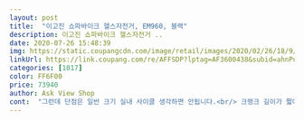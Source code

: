 ```yaml
---
layout: post 
title:  "이고진 쇼파바이크 헬스자전거, EM960, 블랙" 
description: 이고진 쇼파바이크 헬스자전거 ..
date: 2020-07-26 15:48:39 
img: https://static.coupangcdn.com/image/retail/images/2020/02/26/18/9/44d00c74-dd2f-4326-bb67-caf9d5bb8aa8.jpg 
linkUrl: https://link.coupang.com/re/AFFSDP?lptag=AF3600438&subid=ahnPublicAsk&pageKey=1297032977&itemId=2309879713&vendorItemId=70306699392&traceid=V0-113-38ecf124ba4a60c7 
categories: [1017] 
color: FF6F00 
price: 73940 
author: Ask View Shop 
cont:  "그런데 단점은 일반 크기 실내 사이클 생각하면 안됩니다.<br/> 크랭크 길이가 짧아서 관절의 가동범위가 좀 제한되고 또 운동강도도 좀 약합니다.<br/> 짧은시간에 고강도 운동은 불가능한듯 합니다.<br/><br/>다행히 소음은 안나네요.<br/> 좀더 타봐야 이상이 생기는지 알겠지만.<br/> 지금은 대 만족중입니다.<br/><br/>돈이 더 드는 것도 아닐텐데 그게 좀 아쉽습니다.<br/> 치매 노인분들에게 팔 운동 시키려고 손으로 돌리라 할 때는<br/>보내주신 공구만 있어도 쉽게 조립할 수 있습니다.<br/> 설명서만 봐도 조립 가능하고 동영상까지 보면 더 좋겠으나 필요없습니다.<br/> AAA 건전지가 들어 있어서 추가 구입 필요없습니다.<br/> 상당히 부드럽게 잘 돌아갑니다.<br/> 주변에 강추이고 집에서 TV 보면서 운동하기에 딱 좋습니다.<br/><br/>연세있거나 체력이 떨어진분들이 밖에 나가기 어려울때 쓰는 용도로 좋네요.<br/> 실제 몸이 불편하신 어머니 사용하시라고 구입했는데 용도에 맞더군요.<br/><br/>운동정도도 여러가지 나옵니다.<br/><br/>장단점이 있으니 잘 알아보고 사시는게 좋겠네요.<br/><br/>장점은 작아서 아무 공간에서도 하기 좋네요.<br/> 사용해보니 나름 튼튼한거 같습니다.<br/><br/>필히 보조장갑을 착용하도록 해야 하겠네요... <br/> 근데 그게 꽤 번거롭고 비싸더군요.<br/><br/>한가지 쪼오끔 아쉬운것은 페달 연결하는 쇠 부품과 기기 사이가 좁아서 손가락이 낄 경우 자칫 골절까지 생길 수 있을 것 같아서 손으로 돌릴 때는 매우 조심해야 할 것 같아요.<br/> 좀 간격을 넓게 해줘도 충분히 좋았을 법한데.<br/><br/>" 
---
```

